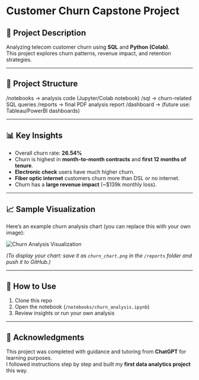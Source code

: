 # Customer Churn Capstone Project

## 📌 Project Description
Analyzing telecom customer churn using **SQL** and **Python (Colab)**.  
This project explores churn patterns, revenue impact, and retention strategies.

---

## 📂 Project Structure
/notebooks → analysis code (Jupyter/Colab notebook)
/sql → churn-related SQL queries
/reports → final PDF analysis report
/dashboard → (future use: Tableau/PowerBI dashboards)

---

## 📊 Key Insights
- Overall churn rate: **26.54%**
- Churn is highest in **month-to-month contracts** and **first 12 months of tenure**.
- **Electronic check** users have much higher churn.
- **Fiber optic internet** customers churn more than DSL or no internet.
- Churn has a **large revenue impact** (~$139k monthly loss).

---

## 📈 Sample Visualization
Here’s an example churn analysis chart (you can replace this with your own image):

![Churn Analysis Visualization](reports/churn_chart.png)

*(To display your chart: save it as `churn_chart.png` in the `/reports` folder and push it to GitHub.)*

---

## 🚀 How to Use
1. Clone this repo  
2. Open the notebook (`/notebooks/churn_analysis.ipynb`)  
3. Review insights or run your own analysis  

---

## 🙏 Acknowledgments
This project was completed with guidance and tutoring from **ChatGPT** for learning purposes.  
I followed instructions step by step and built my **first data analytics project** this way.
